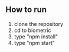 How to run
-------
1. clone the repository
2. cd to biometric
3. type "npm install"
4. type "npm start"